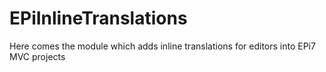 EPiInlineTranslations
=====================

Here comes the module which adds inline translations for editors into EPi7 MVC projects
